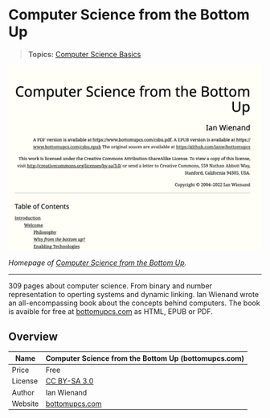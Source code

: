 # Computer Science from the Bottom Up

> **Topics:** [Computer Science Basics](/topics/computer-science-basics.md)

![](/content/images/csfrombottomup.png)

_Homepage of [Computer Science from the Bottom Up](https://www.nand2tetris.org/)._

---

309 pages about computer science.
From binary and number representation to operting systems and dynamic linking.
Ian Wienand wrote an all-encompassing book about the concepts behind computers.
The book is avaible for free at [bottomupcs.com](https://bottomupcs.com) as HTML, EPUB or PDF.

## Overview

|Name|Computer Science from the Bottom Up (bottomupcs.com)|
|-|-|
|Price|Free|
|License|[CC BY-SA 3.0](https://creativecommons.org/licenses/by-sa/3.0/)|
|Author|Ian Wienand|
|Website|[bottomupcs.com](https://bottomupcs.com)|